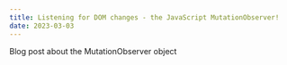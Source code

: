 ```yaml
---
title: Listening for DOM changes - the JavaScript MutationObserver!
date: 2023-03-03
---
```


Blog post about the MutationObserver object

